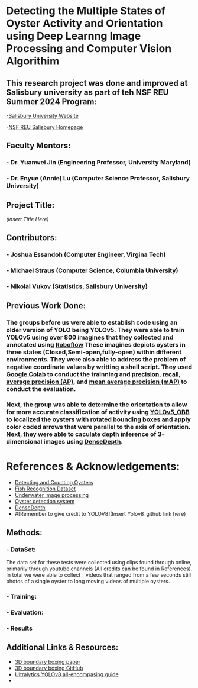 # Detecting the Multiple States of Oyster Activity and Orientation using Deep Learnng Image Processing and Computer Vision Algorithim

## This research project was done and improved at Salisbury university as part of teh NSF REU Summer 2024 Program:
-[Salisbury University Website](https://www.salisbury.edu/)
  
-[NSF REU Salisbury Homepage](http://faculty.salisbury.edu/~ealu/REU/Schedule.html)

## Faculty Mentors:
### - Dr. Yuanwei Jin (Engineering Professor, University Maryland)
### - Dr. Enyue (Annie) Lu (Computer Science Professor, Salisbury University)

## Project Title:
    
*(insert Title Here)*

## Contributors:
### - Joshua Essandoh  (Computer Engineer, Virgina Tech)
### - Michael Straus  (Computer Science, Columbia University)
### - Nikolai Vukov   (Statistics, Salisbury University)

## Previous Work Done:
### The groups before us were able to establish code using an older version of YOLO being YOLOv5. They were able to train YOLOv5 using over 800 imagines that they collected and annotated using [Roboflow](https://roboflow.com/) These imagines depicts oysters in three states (Closed,Semi-open,fully-open) within different environments. They were also able to address the problem of negative coordinate values by writting a shell script. They used [Google Colab](https://colab.research.google.com/) to conduct the trainning and [precision](https://developers.google.com/machine-learning/crash-course/classification/precision-and-recall), [recall](https://developers.google.com/machine-learning/crash-course/classification/precision-and-recall), [average precision (AP)](https://link.springer.com/referenceworkentry/10.1007/978-0-387-39940-9_482), and [mean average precision (mAP)](https://www.v7labs.com/blog/mean-average-precision#:~:text=Average%20Precision%20is%20calculated%20as,mAP%20varies%20in%20different%20contexts.) to conduct the evaluation.

### Next, the group was able to determine the orientation to allow for more accurate classification of activity using [YOLOv5_OBB](https://github.com/hukaixuan19970627/yolov5_obb) to localized the oysters with rotated bounding boxes and apply color coded arrows that were parallel to the axis of orientation. Next, they were able to caculate depth inference of 3-dimensional images using [DenseDepth](https://github.com/ialhashim/DenseDepth).

# References & Acknowledgements: 
- [Detecting and Counting Oysters](https://arxiv.org/abs/2105.09758)
- [Fish Recognition Dataset](https://homepages.inf.ed.ac.uk/rbf/Fish4Knowledge/GROUNDTRUTH/RECOG/)
- [Underwater image processing](https://www.sciencedirect.com/science/article/pii/S0923596520302137)
- [Oyster detection system](https://github.com/bsadr/oyster-detection)
- [DenseDepth](https://github.com/ialhashim/DenseDepth)
- #[Remember to give credit to YOLOV8](Insert Yolov8_github link here)

## Methods:

### - DataSet:
The data set for these tests were collected using clips found through online, primarily through youtube channels (All credits can be found in References). In total we were able to collect _ videos that ranged from a few seconds still photos of a single oyster to long moving videos of multiple oysters.
### - Training:

### - Evaluation:

### - Results 

## Additional Links & Resources:
- [3D boundary boxing paper](https://arxiv.org/pdf/1612.00496)
- [3D boundary boxing GitHub](https://github.com/skhadem/3D-BoundingBox/tree/master)
- [Ultralytics YOLOv8 all-encompasing guide](https://docs.ultralytics.com/)
- 

